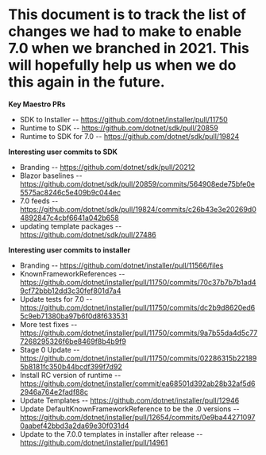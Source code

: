 # This document is to track the list of changes we had to make to enable 7.0 when we branched in 2021. This will hopefully help us when we do this again in the future.

**Key Maestro PRs**

- SDK to Installer -- https://github.com/dotnet/installer/pull/11750
- Runtime to SDK -- https://github.com/dotnet/sdk/pull/20859
- Runtime to SDK for 7.0 -- https://github.com/dotnet/sdk/pull/19824


**Interesting user commits to SDK**

- Branding -- https://github.com/dotnet/sdk/pull/20212
- Blazor baselines -- https://github.com/dotnet/sdk/pull/20859/commits/564908ede75bfe0e5575ac8246c5e409b9c044ec
- 7.0 feeds -- https://github.com/dotnet/sdk/pull/19824/commits/c26b43e3e20269d04892847c4cbf6641a042b658
- updating template packages -- https://github.com/dotnet/sdk/pull/27486


**Interesting user commits to installer**

- Branding -- https://github.com/dotnet/installer/pull/11566/files
- KnownFrameworkReferences -- https://github.com/dotnet/installer/pull/11750/commits/70c37b7b7b1ad49cf72bbb12dd3c30fef801d7a4
- Update tests for 7.0 -- https://github.com/dotnet/installer/pull/11750/commits/dc2b9d8620ed65c9eb71380ba97b6f0d8f633531
- More test fixes -- https://github.com/dotnet/installer/pull/11750/commits/9a7b55da4d5c777268295326f6be8469f8b4b9f9
- Stage 0 Update -- https://github.com/dotnet/installer/pull/11750/commits/02286315b221895b8181fc350b44bcdf399f7d92
- Install RC version of runtime -- https://github.com/dotnet/installer/commit/ea68501d392ab28b32af5d62946a764e2fadf88c
- Update Templates -- https://github.com/dotnet/installer/pull/12946
- Update DefaultKnownFrameworkReference to be the .0 versions -- https://github.com/dotnet/installer/pull/12654/commits/0e9ba442710970aabef42bbd3a2da69e30f031d4
- Update to the 7.0.0 templates in installer after release -- https://github.com/dotnet/installer/pull/14961

